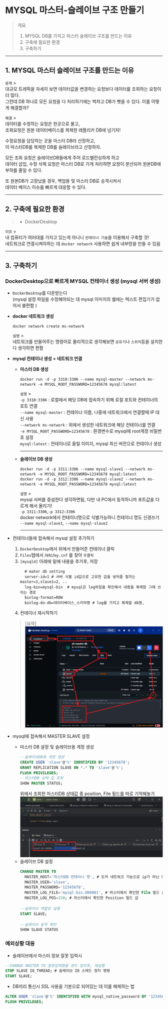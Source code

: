 # MYSQL 마스터-슬레이브 구조 만들기
> 개요
> 1. MYSQL DB를 가지고 마스터 슬레이브 구조를 만드는 이유
> 2. 구축에 필요한 환경
> 3. 구축하기

---
## 1. MYSQL 마스터 슬레이브 구조를 만드는 이유
`문제` >   
대규모 트레픽을 자세히 보면 데이터값을 변경하는 요청보다 데이터를 조회하는 요청이 더 많다.  
그런데 DB 하나로 모든 요청을 다 처리하기에는 벅차고 DB가 뻣을 수 있다.
이를 어떻게 해결할까?  
  
`해결` >  
데이터를 수정하는 요청은 한곳으로 몰고,  
조회요청은 원본 데이터베이스를 복제한 레플리카 DB에 넘기자!  

수정요청을 담당하는 곳을 마스터 DB라 산정하고,  
이 마스터DB를 복제한 DB를 슬레이브라고 산정하자.  

모든 조회 요청은 슬레이브DB들에게 주어 로드밸런싱하게 하고   
데이터 삽입, 수정 삭제 요청은 마스터 DB로 가게 처리하면
요청이 분산되어 원본DB에 부하를 줄일 수 있다.

또 원본DB가 고장났을 경우, 백업용 및 마스터 DB로 승격시켜서  
데이터 베이스 이슈를 빠르게 대응할 수 있다.

---
## 2. 구축에 필요한 환경
>   - DockerDesktop
  
`이유` >   
내 컴퓨터가 여러대를 가지고 있는게 아니니 `컨테이너 기술`을 이용해서 구축할 것!  
네트워크로 연결시켜야하는 데 `docker network` 사용하면 쉽게 내부망을 만들 수 있음

---
## 3. 구축하기
### DockerDesktop으로 빠르게 MYSQL 컨테이너 생성 (mysql 서버 생성)
  
- `DockerDesktop`를 다운받는다  
(mysql 설정 파일을 수정해야되는 데 mysql 이미지의 쉘에는 텍스트 편집기가 없어서 불편함 )
  

- **docker 네트워크 생성**  
    ```shell
    docker network create ms-network
    ```  
  `설명` >   
  네트워크를 만들어주는 명령어로 물리적으로 생각해보면 `공유기`나 `스위치`등을 설치한다 생각하면 편함
  

- **mysql 컨테이너 생성 + 네트워크 연결**
  - **마스터 DB 생성**
    ```shell
    docker run -d -p 3310:3306 --name mysql-master --network ms-network -e MYSQL_ROOT_PASSWORD=12345678 mysql:latest
    ```  
    `설명` >  
    `-p 3310:3306` : 로컬에서 해당 DB에 접속하기 위해 로컬 포트와 컨테이너의 포트 연결  
    `--name mysql-master` : 컨테이너 이름, 나중에 네트워크에서 연결할때 IP 대신 사용  
    `--network ms-network` : 위에서 생성한 네트워크에 해당 컨테이너를 연결  
    `-e MYSQL_ROOT_PASSWORD=12345678` : 환경변수로 mysql에 root계정 비밀번호 설정  
    `mysql:latest` : 컨테이너로 올릴 이미지, mysql 최신 버전으로 컨테이너 생성  
    <hr/>
  
  - **슬레이브 DB 생성**
    ```shell
    docker run -d -p 3311:3306 --name mysql-slave1 --network ms-network -e MYSQL_ROOT_PASSWORD=12345678 mysql:latest
    docker run -d -p 3312:3306 --name mysql-slave2 --network ms-network -e MYSQL_ROOT_PASSWORD=12345678 mysql:latest
    ```  
    `설명` >  
    mysql 서버를 증설한다 생각하면됨, 다만 내 PC에서 동작하니까 포트값을 다르게 해서 올리기!  
    `-p 3311:3306`,`-p 3312:3306`  
    docker network에서 컨테이너명으로 식별가능하니 컨테이너 명도 신경쓰기  
    `--name mysql-slave1`, `--name mysql-slave2`
    <hr/>
    
 - 컨테이너들에 접속해서 mysql 설정 추가하기  
   1. `DockerDesktop`에서 위에서 만들어준 컨테이너 클릭
   2. `Files`탭에서 /etc/`my.cnf` 를 찾아 `우클릭`
   3. `[mysqld]` 아래에 밑에 내용을 추가후, 저장  
      ```shell
        # mater db setting
        server-id=1 # 서버 식별 id값으로 고유한 값을 넣어줌 필자는 master=1,slave1=2, ..
        log-bin=mysql-bin  # mysql은 log파일을 확인해서 내용을 복제함 그때 쓰이는 경로
        binlog-format=ROW
        binlog-do-db=데이터베이스_스키마명 # log를 가지고 복제할 db명,
      ```
   4. 컨테이너 재시작하기
   
   > [요약]
   ![img.png](img.png)
   
- mysql에 접속해서 MASTER SLAVE 설정
  - 마스터 DB 설정 및 슬레이브용 계정 생성 
      ```sql
    --슬레이브DB용 계정 생성
    CREATE USER 'slave'@'%' IDENTIFIED BY '12345678';
    GRANT REPLICATION SLAVE ON *.* TO 'slave'@'%';
    FLUSH PRIVILEGES;
    --마스터DB 상태 값 조회
    SHOW MASTER STATUS;
      ```
    위에서 조회한 마스터DB 상태값 중 position, File 필드를 따로 기억해놓기
  ![img_1.png](img_1.png)
  - 슬레이브 DB 설정
    ```sql
    CHANGE MASTER TO
      MASTER_HOST='마스터DB 컨테이너 명', # 도커 네트워크 기능으로 ip가 아닌 이름으로 가능 
      MASTER_USER='slave',
      MASTER_PASSWORD='12345678',
      MASTER_LOG_FILE='mysql-bin.000001', # 마스터에서 확인한 File 필드 값
      MASTER_LOG_POS=158; # 마스터에서 확인한 Position 필드 값
                            
    --슬레이브 역할로 실행
    START SLAVE;
                            
    --슬레이브 동작 확인
    SHOW SLAVE STATUS                        
    ```

### 예외상황 대응
- 슬레이브에서 마스터 정보 잘못 입력시
```sql
--CHANGE MASTER TO 잘못입력했을 경우 정지후, 재실행
STOP SLAVE IO_THREAD; # 슬레이브 IO 스레드 정지 명령
START SLAVE;            
```
- DB끼리 통신시 SSL 사용을 기본으로 되어있는 데 이를 해제하는 법
```sql
ALTER USER 'slave'@'%' IDENTIFIED WITH mysql_native_password BY '12345678';
FLUSH PRIVILEGES;
```


